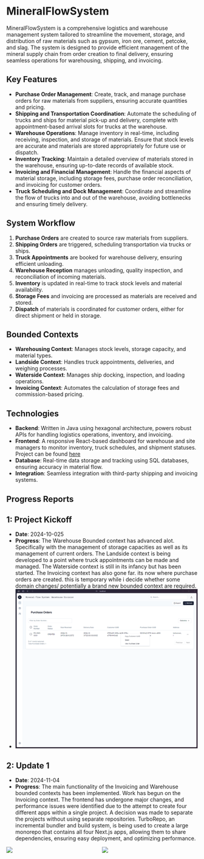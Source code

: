 # MineralFlowSystem

MineralFlowSystem is a comprehensive logistics and warehouse management system tailored to streamline the movement, storage, and distribution of raw materials such as gypsum, iron ore, cement, petcoke, and slag. The system is designed to provide efficient management of the mineral supply chain from order creation to final delivery, ensuring seamless operations for warehousing, shipping, and invoicing.

## Key Features

- **Purchase Order Management**: Create, track, and manage purchase orders for raw materials from suppliers, ensuring accurate quantities and pricing.
- **Shipping and Transportation Coordination**: Automate the scheduling of trucks and ships for material pick-up and delivery, complete with appointment-based arrival slots for trucks at the warehouse.
- **Warehouse Operations**: Manage inventory in real-time, including receiving, inspection, and storage of materials. Ensure that stock levels are accurate and materials are stored appropriately for future use or dispatch.
- **Inventory Tracking**: Maintain a detailed overview of materials stored in the warehouse, ensuring up-to-date records of available stock.
- **Invoicing and Financial Management**: Handle the financial aspects of material storage, including storage fees, purchase order reconciliation, and invoicing for customer orders.
- **Truck Scheduling and Dock Management**: Coordinate and streamline the flow of trucks into and out of the warehouse, avoiding bottlenecks and ensuring timely delivery.

## System Workflow

1. **Purchase Orders** are created to source raw materials from suppliers.
2. **Shipping Orders** are triggered, scheduling transportation via trucks or ships.
3. **Truck Appointments** are booked for warehouse delivery, ensuring efficient unloading.
4. **Warehouse Reception** manages unloading, quality inspection, and reconciliation of incoming materials.
5. **Inventory** is updated in real-time to track stock levels and material availability.
6. **Storage Fees** and invoicing are processed as materials are received and stored.
7. **Dispatch** of materials is coordinated for customer orders, either for direct shipment or held in storage.

## Bounded Contexts

- **Warehousing Context**: Manages stock levels, storage capacity, and material types.
- **Landside Context**: Handles truck appointments, deliveries, and weighing processes.
- **Waterside Context**: Manages ship docking, inspection, and loading operations.
- **Invoicing Context**: Automates the calculation of storage fees and commission-based pricing.

## Technologies

- **Backend**: Written in Java using hexagonal architecture, powers robust APIs for handling logistics operations, inventory, and invoicing.
- **Frontend**: A responsive React-based dashboard for warehouse and site managers to monitor inventory, truck schedules, and shipment statuses. Project can be found [here](https://github.com/pashioya/mineral-flow-system-frontend)
- **Database**: Real-time data storage and tracking using SQL databases, ensuring accuracy in material flow.
- **Integration**: Seamless integration with third-party shipping and invoicing systems.


## Progress Reports

## 1: Project Kickoff
- **Date**: 2024-10-025
- **Progress**: The Warehouse Bounded context has advanced alot. Specifically with the management of storage capacities as well as its management of current orders. The Landside context is being developed to a point where truck appointments can be made and managed. The Waterside context is still in its infancy but has been started. The Invoicing context has also gone far. its now where purchase orders are created. this is temporary while i decide whether some domain changes/ potentially a brand new bounded context are required.
- ![img.png](docs/img/img.png)


## 2: Update 1
- **Date**: 2024-11-04
- **Progress**: The main functionality of the Invoicing and Warehouse bounded contexts has been implemented. Work has begun on the Invoicing context. The frontend has undergone major changes, and performance issues were identified due to the attempt to create four different apps within a single project. A decision was made to separate the projects without using separate repositories. TurboRepo, an incremental bundler and build system, is being used to create a large monorepo that contains all four Next.js apps, allowing them to share dependencies, ensuring easy deployment, and optimizing performance.
<div style="display: flex; flex-direction: row; vertical-align: middle;"> <img src="https://github.com/user-attachments/assets/e11c8c5f-c3e2-4dae-8592-b49cc5c8258f" width="500px" /> <img src="https://github.com/user-attachments/assets/2c818bcf-7d0d-40b0-9b34-1acb84d17138" width="500px" /> </div>

